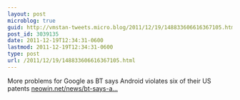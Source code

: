 ```yaml
---
layout: post
microblog: true
guid: http://vmstan-tweets.micro.blog/2011/12/19/148833606616367105.html
post_id: 3039135
date: 2011-12-19T12:34:31-0600
lastmod: 2011-12-19T12:34:31-0600
type: post
url: /2011/12/19/148833606616367105.html
---
```

More problems for Google as BT says Android violates six of their US patents <a href="http://www.neowin.net/news/bt-says-android-violates-six-of-their-us-patents">neowin.net/news/bt-says-a…</a>

